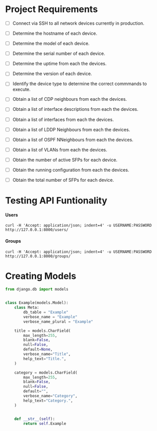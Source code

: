 # Project Requirements

- [ ] Connect via SSH to all network devices currently in production.
- [ ] Determine the hostname of each device.
- [ ] Determine the model of each device.
- [ ] Determine the serial number of each device.
- [ ] Determine the uptime from each the devices.
- [ ] Determine the version of each device.
- [ ] Identify the device type to determine the correct commmands to execute.
- [ ] Obtain a list of CDP neighbours from each the devices.
- [ ] Obtain a list of interface descriptions from each the devices.
- [ ] Obtain a list of interfaces from each the devices.
- [ ] Obtain a list of LDDP Neighbours from each the devices.
- [ ] Obtain a list of OSPF NNeighbours from each the devices.
- [ ] Obtain a list of VLANs from each the devices.
- [ ] Obtain the number of active SFPs for each device.
- [ ] Obtain the running configuration from each the devices.
- [ ] Obtain the total number of SFPs for each device.


# Testing API Funtionality

#### Users

```shell
curl -H 'Accept: application/json; indent=4' -u USERNAME:PASSWORD http://127.0.0.1:8000/users/
```

#### Groups

```shell
curl -H 'Accept: application/json; indent=4' -u USERNAME:PASSWORD http://127.0.0.1:8000/groups/
```

# Creating Models

```python
from django.db import models


class Example(models.Model):
    class Meta:
        db_table = "Example"
        verbose_name = "Example"
        verbose_name_plural = "Example"

    title = models.CharField(
        max_length=255,
        blank=False,
        null=False,
        default=None,
        verbose_name="Title",
        help_text="Title.",
    )

    category = models.CharField(
        max_length=255,
        blank=False,
        null=False,
        default="",
        verbose_name="Category",
        help_text="Category.",
    )


    def __str__(self):
        return self.Example
```



